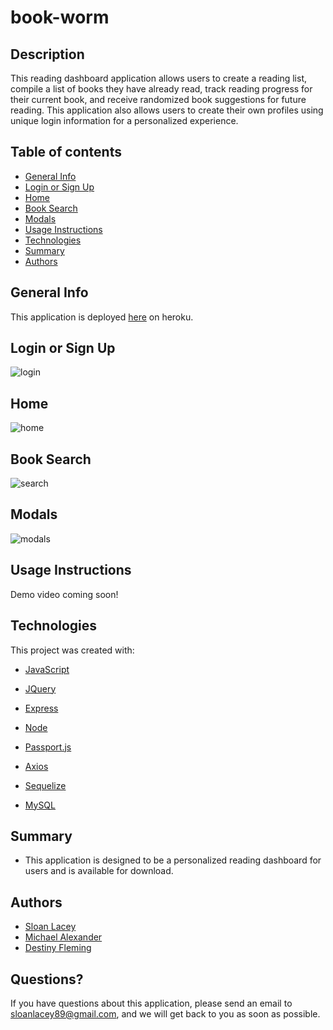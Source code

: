 # book-worm

## Description

This reading dashboard application allows users to create a reading list, compile a list of books they have already read, track reading progress for their current book, and receive randomized book suggestions for future reading. This application also allows users to create their own profiles using unique login information for a personalized experience.

## Table of contents

- [General Info](#general-info)
- [Login or Sign Up](#login-or-sign-up)
- [Home](#home)
- [Book Search](#book-search)
- [Modals](#modals)
- [Usage Instructions](#usage-instructions)
- [Technologies](#technologies)
- [Summary](#summary)
- [Authors](#authors)

## General Info

This application is deployed [here](#) on heroku.

## Login or Sign Up

![login](https://github.com/sloanlacey/express-handlebars-burger-logger/blob/main/public/assets/images/burger-page.png)

## Home

![home](https://github.com/sloanlacey/express-handlebars-burger-logger/blob/main/public/assets/images/burger-page.png)

## Book Search

![search](https://github.com/sloanlacey/express-handlebars-burger-logger/blob/main/public/assets/images/burger-page.png)

## Modals

![modals](https://github.com/sloanlacey/express-handlebars-burger-logger/blob/main/public/assets/images/burger-page.png)

## Usage Instructions

Demo video coming soon!

## Technologies

This project was created with:

- [JavaScript](https://www.javascript.com/)

- [JQuery](https://jquery.com/)

- [Express](https://www.npmjs.com/package/express)

- [Node](https://www.npmjs.com/package/node)

- [Passport.js](https://www.npmjs.com/package/passport)

- [Axios](https://www.npmjs.com/package/axios)

- [Sequelize](https://www.npmjs.com/package/sequelize)

- [MySQL](https://www.npmjs.com/package/mysql)

## Summary

- This application is designed to be a personalized reading dashboard for users and is available for download.

## Authors

- [Sloan Lacey](https://github.com/sloanlacey/book-worm)
- [Michael Alexander](https://github.com/ALEX00100alex)
- [Destiny Fleming](https://github.com/Destinyfleming)

## Questions?

If you have questions about this application, please send an email to sloanlacey89@gmail.com, and we will get back to you as soon as possible.